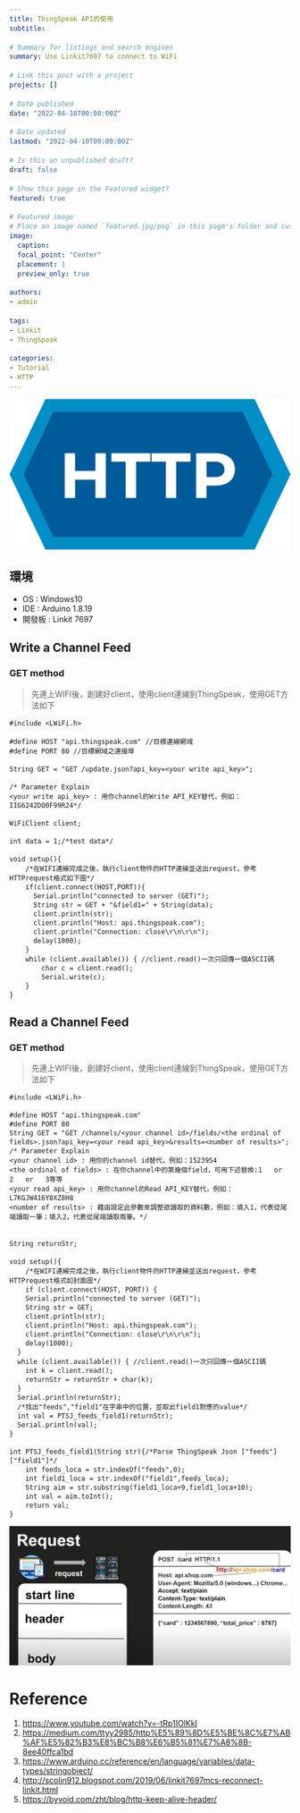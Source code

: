 ```yaml
---
title: ThingSpeak API的使用
subtitle: 

# Summary for listings and search engines
summary: Use Linkit7697 to connect to WiFi

# Link this post with a project
projects: []

# Date published
date: "2022-04-10T00:00:00Z"

# Date updated
lastmod: "2022-04-10T00:00:00Z"

# Is this an unpublished draft?
draft: false

# Show this page in the Featured widget?
featured: true

# Featured image
# Place an image named `featured.jpg/png` in this page's folder and customize its options here.
image:
  caption: 
  focal_point: "Center"
  placement: 1
  preview_only: true

authors:
- admin

tags:
- Linkit
- ThingSpeak

categories:
- Tutorial
- HTTP
---
```



![HTTP](featured.jpg)
## 環境
- OS : Windows10
- IDE : Arduino 1.8.19
- 開發板 : Linkit 7697

## Write a Channel Feed
### GET method
>先連上WIFI後，創建好client，使用client連線到ThingSpeak，使用GET方法如下
```
#include <LWiFi.h>

#define HOST "api.thingspeak.com" //目標連線網域
#define PORT 80 //目標網域之連接埠

String GET = "GET /update.json?api_key=<your write api_key>"; 

/* Parameter Explain
<your write api_key> : 用你channel的Write API_KEY替代，例如：IIG6242DO0F99R24*/

WiFiClient client;

int data = 1;/*test data*/

void setup(){
	/*在WIFI連線完成之後，執行client物件的HTTP連線並送出request，參考HTTPrequest格式如下圖*/
	if(client.connect(HOST,PORT)){
      Serial.println("connected to server (GET)");
      String str = GET + "&field1=" + String(data);
      client.println(str);
      client.println("Host: api.thingspeak.com");
      client.println("Connection: close\r\n\r\n");
      delay(1000);
	}
	while (client.available()) { //client.read()一次只回傳一個ASCII碼
	    char c = client.read();
	    Serial.write(c);
	}
}
```
## Read a Channel Feed
### GET method
>先連上WIFI後，創建好client，使用client連線到ThingSpeak，使用GET方法如下
```
#include <LWiFi.h>

#define HOST "api.thingspeak.com"
#define PORT 80
String GET = "GET /channels/<your channel id>/fields/<the ordinal of fields>.json?api_key=<your read api_key>&results=<number of results>";
/* Parameter Explain
<your channel id> : 用你的channel id替代，例如：1523954
<the ordinal of fields> : 在你channel中的第幾個field，可用下述替換:1   or   2   or   3等等
<your read api_key> : 用你channel的Read API_KEY替代，例如：L7KGJW416Y8XZ8H8
<number of results> : 藉由設定此參數來調整欲讀取的資料數，例如：填入1，代表從尾端讀取一筆；填入2，代表從尾端讀取兩筆。*/


String returnStr;

void setup(){
	/*在WIFI連線完成之後，執行client物件的HTTP連線並送出request，參考HTTPrequest格式如封面圖*/
	if (client.connect(HOST, PORT)) {
    Serial.println("connected to server (GET)");
    String str = GET;
    client.println(str);
    client.println("Host: api.thingspeak.com");
    client.println("Connection: close\r\n\r\n");
    delay(1000);
  }
  while (client.available()) { //client.read()一次只回傳一個ASCII碼
    int k = client.read();
    returnStr = returnStr + char(k);
  }
  Serial.println(returnStr);
  /*找出"feeds","field1"在字串中的位置，並取出field1對應的value*/
  int val = PTSJ_feeds_field1(returnStr);
  Serial.println(val);
}

int PTSJ_feeds_field1(String str){/*Parse ThingSpeak Json ["feeds"]["field1"]*/
  	int feeds_loca = str.indexOf("feeds",0);
	int field1_loca = str.indexOf("field1",feeds_loca);
	String aim = str.substring(field1_loca+9,field1_loca+10);
	int val = aim.toInt();
	return val;
}
```
![http_request](http_request.jpg)



# Reference
1. https://www.youtube.com/watch?v=-tRp1IOlKkI
2. https://medium.com/ttyy2985/http%E5%89%8D%E5%BE%8C%E7%AB%AF%E5%82%B3%E8%BC%B8%E6%B5%81%E7%A8%8B-8ee40ffca1bd
3. https://www.arduino.cc/reference/en/language/variables/data-types/stringobject/
4. http://scolin912.blogspot.com/2019/06/linkit7697mcs-reconnect-linkit.html
5. https://byvoid.com/zht/blog/http-keep-alive-header/